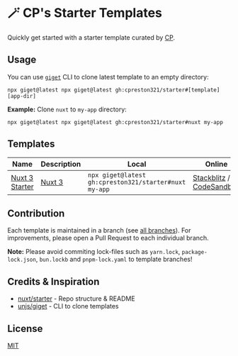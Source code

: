 # 🪄 CP's Starter Templates

Quickly get started with a starter template curated by [CP](https://github.com/cpreston321).

## Usage

You can use [`giget`](https://github.com/unjs/giget#giget) CLI to clone latest template to an empty directory:

```sh-session
npx giget@latest npx giget@latest gh:cpreston321/starter#[template] [app-dir]
```

**Example:** Clone `nuxt` to `my-app` directory:

```sh-session
npx giget@latest npx giget@latest gh:cpreston321/starter#nuxt my-app
```

## Templates

Name | Description | Local     | Online |
-----|-------------|-----------|--------|
[Nuxt 3 Starter](https://github.com/cpreston321/starter/tree/nuxt) | [Nuxt 3](https://github.com/nuxt/nuxt) | `npx giget@latest gh:cpreston321/starter#nuxt my-app` | [Stackblitz](https://stackblitz.com/github/cpreston321/starter/tree/nuxt) / [CodeSandbox](https://codesandbox.io/p/github/cpreston321/starter/nuxt) |

## Contribution

Each template is maintained in a branch (see [all branches](https://github.com/cpreston321/starter/branches)).
For improvements, please open a Pull Request to each individual branch.

**Note:** Please avoid commiting lock-files such as `yarn.lock`, `package-lock.json`, `bun.lockb` and `pnpm-lock.yaml` to template branches!

## Credits & Inspiration

- [nuxt/starter](https://github.com/nuxt/starter/tree/templates) - Repo structure & README
- [unjs/giget](https://github.com/unjs/giget#giget) - CLI to clone templates

## License

[MIT](./LICENSE)

